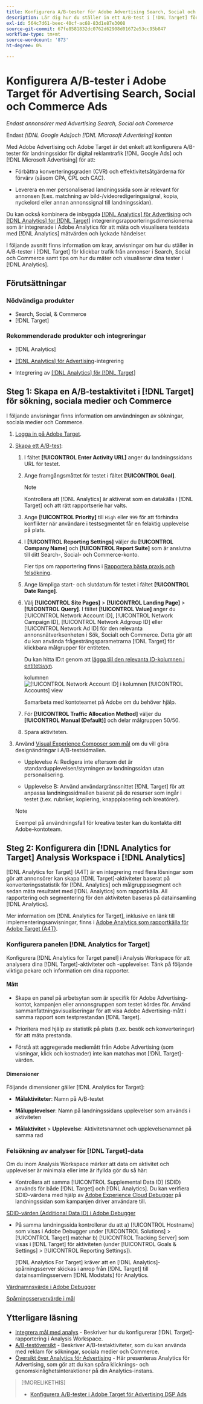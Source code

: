 ```yaml
---
title: Konfigurera A/B-tester för Adobe Advertising Search, Social och Commerce Ads i Adobe Target
description: Lär dig hur du ställer in ett A/B-test i [!DNL Target] för dina [!DNL Google Ads] och [!DNL Microsoft Advertising] annonser i Sök, Socialt och Commerce.
exl-id: 564c7d61-beec-40cf-ac68-83d1e87e3008
source-git-commit: 67fe8581832dc0762d62908d01672e53cc95b847
workflow-type: tm+mt
source-wordcount: '873'
ht-degree: 0%

---
```


# Konfigurera A/B-tester i Adobe Target för Advertising Search, Social och Commerce Ads

*Endast annonsörer med Advertising Search, Social och Commerce*

Endast *[!DNL Google Ads]och [!DNL Microsoft Advertising] konton*

Med Adobe Advertising och Adobe Target är det enkelt att konfigurera A/B-tester för landningssidor för digital reklamtrafik [!DNL Google Ads] och [!DNL Microsoft Advertising] för att:

* Förbättra konverteringsgraden (CVR) och effektivitetsåtgärderna för förvärv (såsom CPA, CPL och CAC).

* Leverera en mer personaliserad landningssida som är relevant för annonsen (t.ex. matchning av bild-/videoredigeringssignal, kopia, nyckelord eller annan annonssignal till landningssidan).

Du kan också kombinera de inbyggda [[!DNL Analytics]  för Advertising](/help/integrations/analytics/overview.md) och [[!DNL Analytics] for [!DNL Target]](https://experienceleague.adobe.com/docs/target/using/integrate/a4t/a4t.html?lang=sv-SE) integreringsrapporteringsdimensionerna som är integrerade i Adobe Analytics för att mäta och visualisera testdata med [!DNL Analytics] mätvärden och lyckade händelser.

I följande avsnitt finns information om krav, anvisningar om hur du ställer in A/B-tester i [!DNL Target] för klickbar trafik från annonser i Search, Social och Commerce samt tips om hur du mäter och visualiserar dina tester i [!DNL Analytics].

## Förutsättningar

### Nödvändiga produkter

* Search, Social, &amp; Commerce
* [!DNL Target]

### Rekommenderade produkter och integreringar

* [!DNL Analytics]

* [[!DNL Analytics] för Advertising](/help/integrations/analytics/overview.md)-integrering<!-- necessary for testing view-throughs, which most advertisers want to do -->

* Integrering av [[!DNL Analytics] för [!DNL Target]](https://experienceleague.adobe.com/docs/target/using/integrate/a4t/a4t.html?lang=sv-SE)

## Steg 1: Skapa en A/B-testaktivitet i [!DNL Target] för sökning, sociala medier och Commerce

I följande anvisningar finns information om användningen av sökningar, sociala medier och Commerce.

1. [Logga in på Adobe Target](https://experienceleague.adobe.com/docs/target/using/introduction/target-access-from-mac.html?lang=sv-SE).

1. [Skapa ett A/B-test](https://experienceleague.adobe.com/docs/target/using/activities/abtest/create/test-create-ab.html?lang=sv-SE):

   1. I fältet **[!UICONTROL Enter Activity URL]** anger du landningssidans URL för testet.

   1. Ange framgångsmåttet för testet i fältet **[!UICONTROL Goal]**.

      >[!NOTE]
      >
      >Kontrollera att [!DNL Analytics] är aktiverat som en datakälla i [!DNL Target] och att rätt rapportserie har valts.

   1. Ange **[!UICONTROL Priority]** till `High` eller `999` för att förhindra konflikter när användare i testsegmentet får en felaktig upplevelse på plats.


   1. I **[!UICONTROL Reporting Settings]** väljer du **[!UICONTROL Company Name]** och **[!UICONTROL Report Suite]** som är anslutna till ditt Search-, Social- och Commerce-konto.

      Fler tips om rapportering finns i [Rapportera bästa praxis och felsökning](https://experienceleague.adobe.com/docs/analytics/analyze/reports-analytics/report-troubleshooting.html?lang=sv-SE).

   1. Ange lämpliga start- och slutdatum för testet i fältet **[!UICONTROL Date Range]**.

   1. Välj **[!UICONTROL Site Pages]** > **[!UICONTROL Landing Page]** > **[!UICONTROL Query]**. I fältet **[!UICONTROL Value]** anger du [!UICONTROL Network Account ID], [!UICONTROL Network Campaign ID], [!UICONTROL Network Adgroup ID] eller [!UICONTROL Network Ad ID] för den relevanta annonsnätverksenheten i Sök, Socialt och Commerce. Detta gör att du kan använda frågesträngsparametrarna [!DNL Target] för klickbara målgrupper för entiteten.

      Du kan hitta ID:t genom att [lägga till den relevanta ID-kolumnen i entitetsvyn](/help/search-social-commerce/common-tasks/data-views/custom-default-views-manage.md).

      kolumnen ![[!UICONTROL Network Account ID] i kolumnen [!UICONTROL Accounts] view ](/help/integrations/assets/target-search-id.png "[!UICONTROL Network Account ID] i [!UICONTROL Accounts] view ")

      Samarbeta med kontoteamet på Adobe om du behöver hjälp.

   1. För **[!UICONTROL Traffic Allocation Method]** väljer du **[!UICONTROL Manual (Default)]** och delar målgruppen 50/50.

   1. Spara aktiviteten.

1. Använd [Visual Experience Composer som mål](https://experienceleague.adobe.com/docs/target/using/activities/abtest/create/test-create-ab.html?lang=sv-SE) om du vill göra designändringar i A/B-testsidmallen.

   * Upplevelse A: Redigera inte eftersom det är standardupplevelsen/styrningen av landningssidan utan personalisering.

   * Upplevelse B: Använd användargränssnittet [!DNL Target] för att anpassa landningssidmallen baserat på de resurser som ingår i testet (t.ex. rubriker, kopiering, knappplacering och kreatörer).

   >[!NOTE]
   >
   >Exempel på användningsfall för kreativa tester kan du kontakta ditt Adobe-kontoteam.

## Steg 2: Konfigurera din [!DNL Analytics for Target] Analysis Workspace i [!DNL Analytics]

[!DNL Analytics for Target] (A4T) är en integrering med flera lösningar som gör att annonsörer kan skapa [!DNL Target]-aktiviteter baserat på konverteringsstatistik för [!DNL Analytics] och målgruppssegment och sedan mäta resultatet med [!DNL Analytics] som rapportkälla. All rapportering och segmentering för den aktiviteten baseras på datainsamling [!DNL Analytics].

Mer information om [!DNL Analytics for Target], inklusive en länk till implementeringsanvisningar, finns i [Adobe Analytics som rapportkälla för Adobe Target (A4T)](https://experienceleague.adobe.com/docs/target/using/integrate/a4t/a4t.html?lang=sv-SE).

### Konfigurera panelen [!DNL Analytics for Target]

Konfigurera [!DNL Analytics for Target panel] i Analysis Workspace för att analysera dina [!DNL Target]-aktiviteter och -upplevelser. Tänk på följande viktiga pekare och information om dina rapporter.

#### Mått

* Skapa en panel på arbetsytan som är specifik för Adobe Advertising-kontot, kampanjen eller annonsgruppen <!-- only applicable entities? --> som testet kördes för. Använd sammanfattningsvisualiseringar för att visa Adobe Advertising-mått i samma rapport som testprestandan [!DNL Target].

* Prioritera med hjälp av statistik på plats (t.ex. besök och konverteringar) för att mäta prestanda.

* Förstå att aggregerade mediemått från Adobe Advertising (som visningar, klick och kostnader) inte kan matchas mot [!DNL Target]-värden.

#### Dimensioner

Följande dimensioner gäller [!DNL Analytics for Target]:

* **Målaktiviteter**: Namn på A/B-testet

* **Målupplevelser**: Namn på landningssidans upplevelser som används i aktiviteten

* **Målaktivitet** > **Upplevelse**: Aktivitetsnamnet och upplevelsenamnet på samma rad

### Felsökning av analyser för [!DNL Target]-data

Om du inom Analysis Workspace märker att data om aktivitet och upplevelser är minimala eller inte är ifyllda gör du så här:

* Kontrollera att samma [!UICONTROL Supplemental Data ID] (SDID) används för både [!DNL Target] och [!DNL Analytics]. Du kan verifiera SDID-värdena med hjälp av [Adobe Experience Cloud Debugger](https://experienceleague.adobe.com/docs/target-learn/tutorials/troubleshooting/troubleshoot-with-the-experience-cloud-debugger.html?lang=sv-SE) på landningssidan som kampanjen driver användare till.

[SDID-värden (Additional Data ID) i Adobe Debugger](/help/integrations/assets/target-troubleshooting-sdid.png)

* På samma landningssida kontrollerar du att a) [!UICONTROL Hostname] som visas i Adobe Debugger under [!UICONTROL Solutions] > [!UICONTROL Target] matchar b) [!UICONTROL Tracking Server] som visas i [!DNL Target] för aktiviteten (under [!UICONTROL Goals & Settings] > [!UICONTROL Reporting Settings]).

  [!DNL Analytics For Target] kräver att en [!DNL Analytics]-spårningsserver skickas i anrop från [!DNL Target] till datainsamlingsservern [!DNL Modstats] för Analytics.<!-- just "to Analytics?"-->

[Värdnamnsvärde i Adobe Debugger](/help/integrations/assets/target-troubleshooting-hostname.png)

[Spårningsservervärde i mål](/help/integrations/assets/target-troubleshooting-tracking-server.png)

## Ytterligare läsning

* [Integrera mål med analys](https://experienceleague.adobe.com/docs/target-learn/tutorials/integrations/3.2-target-analytics.html?lang=sv-SE) - Beskriver hur du konfigurerar [!DNL Target]-rapportering i Analysis Workspace.
* [A/B-testöversikt](https://experienceleague.adobe.com/docs/target/using/activities/abtest/test-ab.html?lang=sv-SE) - Beskriver A/B-testaktiviteter, som du kan använda med reklam för sökningar, sociala medier och Commerce.
* [Översikt över Analytics för Advertising](/help/integrations/analytics/overview.md) - Här presenteras Analytics för Advertising, som gör att du kan spåra klicknings- och genomskinlighetsinteraktioner på din Analytics-instans.

>[!MORELIKETHIS]
>
>* [Konfigurera A/B-tester i Adobe Target för Advertising DSP Ads](ab-tests-dsp.md)
